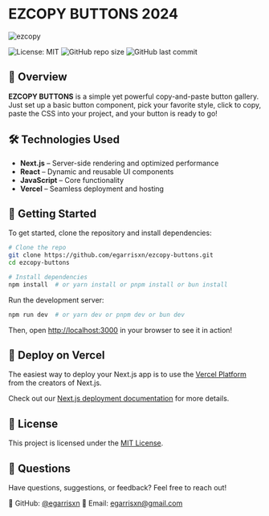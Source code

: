 # EZCOPY BUTTONS 2024

![ezcopy](https://github.com/user-attachments/assets/2661ca5a-d55e-4afa-aa65-049df8ff8595)

![License: MIT](https://img.shields.io/badge/License-MIT-yellow.svg) ![GitHub repo size](https://img.shields.io/github/repo-size/egarrisxn/ezcopy-buttons) ![GitHub last commit](https://img.shields.io/github/last-commit/egarrisxn/ezcopy-buttons)

## 🚀 Overview

**EZCOPY BUTTONS** is a simple yet powerful copy-and-paste button gallery. Just set up a basic button component, pick your favorite style, click to copy, paste the CSS into your project, and your button is ready to go!

## 🛠️ Technologies Used

- **Next.js** – Server-side rendering and optimized performance
- **React** – Dynamic and reusable UI components
- **JavaScript** – Core functionality
- **Vercel** – Seamless deployment and hosting

## 🚀 Getting Started

To get started, clone the repository and install dependencies:

```bash
# Clone the repo
git clone https://github.com/egarrisxn/ezcopy-buttons.git
cd ezcopy-buttons
```

```bash
# Install dependencies
npm install  # or yarn install or pnpm install or bun install
```

Run the development server:

```bash
npm run dev  # or yarn dev or pnpm dev or bun dev
```

Then, open [http://localhost:3000](http://localhost:3000) in your browser to see it in action!

## 🚀 Deploy on Vercel

The easiest way to deploy your Next.js app is to use the [Vercel Platform](https://vercel.com/new?utm_medium=default-template&filter=next.js&utm_source=create-next-app&utm_campaign=create-next-app-readme) from the creators of Next.js.

Check out our [Next.js deployment documentation](https://nextjs.org/docs/deployment) for more details.

## 📜 License

This project is licensed under the [MIT License](LICENSE).

## 💬 Questions

Have questions, suggestions, or feedback? Feel free to reach out!

📌 GitHub: [@egarrisxn](https://github.com/egarrisxn)
📧 Email: [egarrisxn@gmail.com](mailto:egarrisxn@gmail.com)
